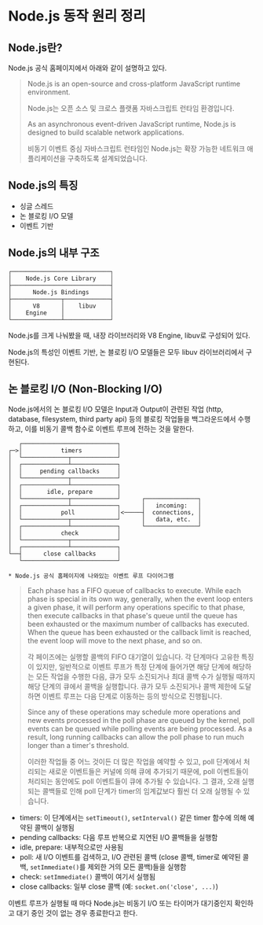 # Node.js 동작 원리 정리

## Node.js란?

Node.js 공식 홈페이지에서 아래와 같이 설명하고 있다.

> Node.js is an open-source and cross-platform JavaScript runtime environment.
>
> Node.js는 오픈 소스 및 크로스 플랫폼 자바스크립트 런타임 환경입니다.
>
> As an asynchronous event-driven JavaScript runtime, Node.js is designed to build scalable network applications.
>
> 비동기 이벤트 중심 자바스크립트 런타임인 Node.js는 확장 가능한 네트워크 애플리케이션을 구축하도록 설계되었습니다.

## Node.js의 특징

- 싱글 스레드
- 논 블로킹 I/O 모델
- 이벤트 기반

## Node.js의 내부 구조

```text
┌────────────────────────────┐
│    Node.js Core Library    │
├────────────────────────────┤
│      Node.js Bindings      │
├──────────────┬─────────────┤
│      V8      │    libuv    │
│    Engine    │             │
└──────────────┴─────────────┘
```

Node.js를 크게 나눠봤을 때, 내장 라이브러리와 V8 Engine, libuv로 구성되어 있다.

Node.js의 특성인 이벤트 기반, 논 블로킹 I/O 모델들은 모두 libuv 라이브러리에서 구현된다.

## 논 블로킹 I/O (Non-Blocking I/O)

Node.js에서의 논 블로킹 I/O 모델은 Input과 Output이 관련된 작업 (http, database, filesystem, third party api) 등의 블로킹 작업들을 백그라운드에서 수행하고, 이를 비동기 콜백 함수로 이벤트 루프에 전하는 것을 말한다.

```text
   ┌───────────────────────────┐
┌─>│           timers          │
│  └─────────────┬─────────────┘
│  ┌─────────────┴─────────────┐
│  │     pending callbacks     │
│  └─────────────┬─────────────┘
│  ┌─────────────┴─────────────┐
│  │       idle, prepare       │
│  └─────────────┬─────────────┘      ┌───────────────┐
│  ┌─────────────┴─────────────┐      │   incoming:   │
│  │           poll            │<─────┤  connections, │
│  └─────────────┬─────────────┘      │   data, etc.  │
│  ┌─────────────┴─────────────┐      └───────────────┘
│  │           check           │
│  └─────────────┬─────────────┘
│  ┌─────────────┴─────────────┐
└──┤      close callbacks      │
   └───────────────────────────┘

* Node.js 공식 홈페이지에 나와있는 이벤트 루프 다이어그램
```

> Each phase has a FIFO queue of callbacks to execute. While each phase is special in its own way, generally, when the event loop enters a given phase, it will perform any operations specific to that phase, then execute callbacks in that phase's queue until the queue has been exhausted or the maximum number of callbacks has executed. When the queue has been exhausted or the callback limit is reached, the event loop will move to the next phase, and so on.
>
> 각 페이즈에는 실행할 콜백의 FIFO 대기열이 있습니다. 각 단계마다 고유한 특징이 있지만, 일반적으로 이벤트 루프가 특정 단계에 들어가면 해당 단계에 해당하는 모든 작업을 수행한 다음, 큐가 모두 소진되거나 최대 콜백 수가 실행될 때까지 해당 단계의 큐에서 콜백을 실행합니다. 큐가 모두 소진되거나 콜백 제한에 도달하면 이벤트 루프는 다음 단계로 이동하는 등의 방식으로 진행됩니다.
>
> Since any of these operations may schedule more operations and new events processed in the poll phase are queued by the kernel, poll events can be queued while polling events are being processed. As a result, long running callbacks can allow the poll phase to run much longer than a timer's threshold.
>
> 이러한 작업들 중 어느 것이든 더 많은 작업을 예약할 수 있고, poll 단계에서 처리되는 새로운 이벤트들은 커널에 의해 큐에 추가되기 때문에, poll 이벤트들이 처리되는 동안에도 poll 이벤트들이 큐에 추가될 수 있습니다. 그 결과, 오래 실행되는 콜백들로 인해 poll 단계가 timer의 임계값보다 훨씬 더 오래 실행될 수 있습니다.

- timers: 이 단계에서는 `setTimeout()`, `setInterval()` 같은 timer 함수에 의해 예약된 콜백이 실행됨
- pending callbacks: 다음 루프 반복으로 지연된 I/O 콜백들을 실행함
- idle, prepare: 내부적으로만 사용됨
- poll: 새 I/O 이벤트를 검색하고, I/O 관련된 콜백 (close 콜백, timer로 예약된 콜백, `setImmediate()`를 제외한 거의 모든 콜백)들을 실행함
- check: `setImmediate()` 콜백이 여기서 실행됨
- close callbacks: 일부 close 콜백 (예: `socket.on('close', ...)`)

이벤트 루프가 실행될 때 마다 Node.js는 비동기 I/O 또는 타이머가 대기중인지 확인하고 대기 중인 것이 없는 경우 종료한다고 한다.

